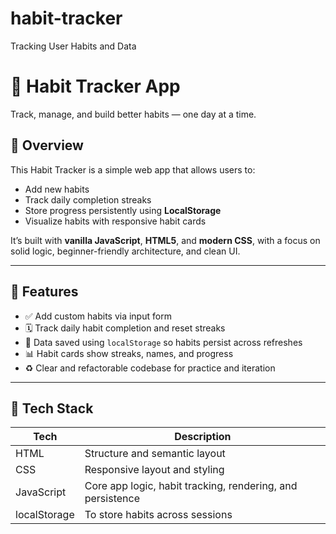 # habit-tracker
Tracking User Habits and Data

# 🧠 Habit Tracker App

Track, manage, and build better habits — one day at a time.

## 📌 Overview

This Habit Tracker is a simple web app that allows users to:
- Add new habits
- Track daily completion streaks
- Store progress persistently using **LocalStorage**
- Visualize habits with responsive habit cards

It’s built with **vanilla JavaScript**, **HTML5**, and **modern CSS**, with a focus on solid logic, beginner-friendly architecture, and clean UI.

---

## 🚀 Features

- ✅ Add custom habits via input form
- 🗓 Track daily habit completion and reset streaks
- 🔁 Data saved using `localStorage` so habits persist across refreshes
- 📊 Habit cards show streaks, names, and progress
- ♻️ Clear and refactorable codebase for practice and iteration

---

## 🧠 Tech Stack

| Tech | Description |
|------|-------------|
| HTML | Structure and semantic layout |
| CSS  | Responsive layout and styling |
| JavaScript | Core app logic, habit tracking, rendering, and persistence |
| localStorage | To store habits across sessions |

